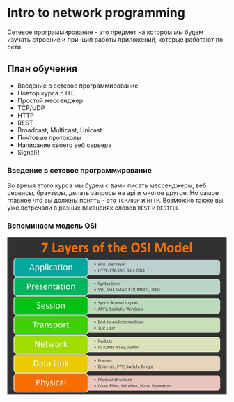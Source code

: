 # Intro to network programming 

Сетевое программирование - это предмет на котором 
мы будем изучать строение и принцип работы приложений, 
которые работают по сети. 

## План обучения 
- Введение в сетевое программирование 
- Повтор курса с ITE 
- Простой мессенджер 
- TCP/UDP
- HTTP
- REST
- Broadcast, Multicast, Unicast
- Почтовые протоколы 
- Написание своего веб сервера 
- SignalR

### Введение в сетевое программирование 

Во время этого курса мы будем с вами писать мессенджеры, 
веб сервисы, браузеры, делать запросы на api и многое другое. 
Но самое главное что вы должны понять - это `TCP/UDP` и 
`HTTP`. Возможно также вы уже встречали в разных вакансиях 
словов `REST` и `RESTFUL`

### Вспоминаем модель OSI 

![img.png](img.png)






